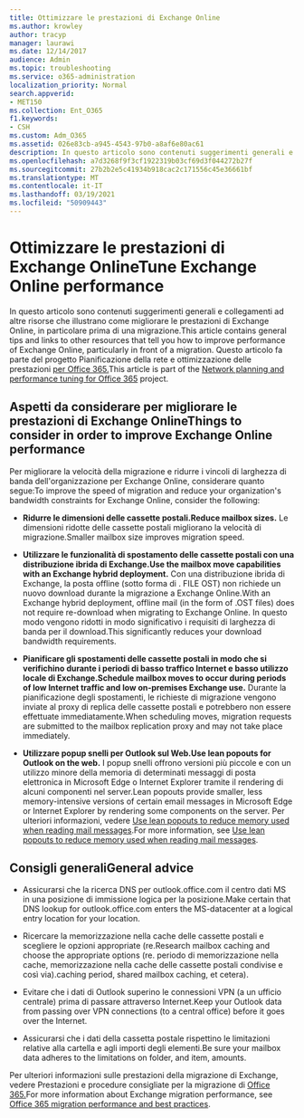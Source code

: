 ```yaml
---
title: Ottimizzare le prestazioni di Exchange Online
ms.author: krowley
author: tracyp
manager: laurawi
ms.date: 12/14/2017
audience: Admin
ms.topic: troubleshooting
ms.service: o365-administration
localization_priority: Normal
search.appverid:
- MET150
ms.collection: Ent_O365
f1.keywords:
- CSH
ms.custom: Adm_O365
ms.assetid: 026e83cb-a945-4543-97b0-a8af6e80ac61
description: In questo articolo sono contenuti suggerimenti generali e collegamenti ad altre risorse che illustrano come migliorare le prestazioni di Exchange Online.
ms.openlocfilehash: a7d3268f9f3cf1922319b03cf69d3f044272b27f
ms.sourcegitcommit: 27b2b2e5c41934b918cac2c171556c45e36661bf
ms.translationtype: MT
ms.contentlocale: it-IT
ms.lasthandoff: 03/19/2021
ms.locfileid: "50909443"
---
```

# <a name="tune-exchange-online-performance"></a><span data-ttu-id="ac3e7-103">Ottimizzare le prestazioni di Exchange Online</span><span class="sxs-lookup"><span data-stu-id="ac3e7-103">Tune Exchange Online performance</span></span>

<span data-ttu-id="ac3e7-104">In questo articolo sono contenuti suggerimenti generali e collegamenti ad altre risorse che illustrano come migliorare le prestazioni di Exchange Online, in particolare prima di una migrazione.</span><span class="sxs-lookup"><span data-stu-id="ac3e7-104">This article contains general tips and links to other resources that tell you how to improve performance of Exchange Online, particularly in front of a migration.</span></span> <span data-ttu-id="ac3e7-105">Questo articolo fa parte del progetto Pianificazione della rete e ottimizzazione delle prestazioni [per Office 365.](./network-planning-and-performance.md)</span><span class="sxs-lookup"><span data-stu-id="ac3e7-105">This article is part of the [Network planning and performance tuning for Office 365](./network-planning-and-performance.md) project.</span></span>
   
## <a name="things-to-consider-in-order-to-improve-exchange-online-performance"></a><span data-ttu-id="ac3e7-106">Aspetti da considerare per migliorare le prestazioni di Exchange Online</span><span class="sxs-lookup"><span data-stu-id="ac3e7-106">Things to consider in order to improve Exchange Online performance</span></span>

<span data-ttu-id="ac3e7-107">Per migliorare la velocità della migrazione e ridurre i vincoli di larghezza di banda dell'organizzazione per Exchange Online, considerare quanto segue:</span><span class="sxs-lookup"><span data-stu-id="ac3e7-107">To improve the speed of migration and reduce your organization's bandwidth constraints for Exchange Online, consider the following:</span></span>
  
- <span data-ttu-id="ac3e7-108">**Ridurre le dimensioni delle cassette postali.**</span><span class="sxs-lookup"><span data-stu-id="ac3e7-108">**Reduce mailbox sizes.**</span></span> <span data-ttu-id="ac3e7-109">Le dimensioni ridotte delle cassette postali migliorano la velocità di migrazione.</span><span class="sxs-lookup"><span data-stu-id="ac3e7-109">Smaller mailbox size improves migration speed.</span></span> 
    
- <span data-ttu-id="ac3e7-110">**Utilizzare le funzionalità di spostamento delle cassette postali con una distribuzione ibrida di Exchange.**</span><span class="sxs-lookup"><span data-stu-id="ac3e7-110">**Use the mailbox move capabilities with an Exchange hybrid deployment.**</span></span> <span data-ttu-id="ac3e7-111">Con una distribuzione ibrida di Exchange, la posta offline (sotto forma di . FILE OST) non richiede un nuovo download durante la migrazione a Exchange Online.</span><span class="sxs-lookup"><span data-stu-id="ac3e7-111">With an Exchange hybrid deployment, offline mail (in the form of .OST files) does not require re-download when migrating to Exchange Online.</span></span> <span data-ttu-id="ac3e7-112">In questo modo vengono ridotti in modo significativo i requisiti di larghezza di banda per il download.</span><span class="sxs-lookup"><span data-stu-id="ac3e7-112">This significantly reduces your download bandwidth requirements.</span></span> 
    
- <span data-ttu-id="ac3e7-113">**Pianificare gli spostamenti delle cassette postali in modo che si verifichino durante i periodi di basso traffico Internet e basso utilizzo locale di Exchange.**</span><span class="sxs-lookup"><span data-stu-id="ac3e7-113">**Schedule mailbox moves to occur during periods of low Internet traffic and low on-premises Exchange use.**</span></span> <span data-ttu-id="ac3e7-114">Durante la pianificazione degli spostamenti, le richieste di migrazione vengono inviate al proxy di replica delle cassette postali e potrebbero non essere effettuate immediatamente.</span><span class="sxs-lookup"><span data-stu-id="ac3e7-114">When scheduling moves, migration requests are submitted to the mailbox replication proxy and may not take place immediately.</span></span> 
    
- <span data-ttu-id="ac3e7-115">**Utilizzare popup snelli per Outlook sul Web.**</span><span class="sxs-lookup"><span data-stu-id="ac3e7-115">**Use lean popouts for Outlook on the web.**</span></span> <span data-ttu-id="ac3e7-116">I popup snelli offrono versioni più piccole e con un utilizzo minore della memoria di determinati messaggi di posta elettronica in Microsoft Edge o Internet Explorer tramite il rendering di alcuni componenti nel server.</span><span class="sxs-lookup"><span data-stu-id="ac3e7-116">Lean popouts provide smaller, less memory-intensive versions of certain email messages in Microsoft Edge or Internet Explorer by rendering some components on the server.</span></span> <span data-ttu-id="ac3e7-117">Per ulteriori informazioni, vedere [Use lean popouts to reduce memory used when reading mail messages](https://support.office.com/article/a6d6ba01-2562-4c3d-a8f1-78748dd506cf).</span><span class="sxs-lookup"><span data-stu-id="ac3e7-117">For more information, see [Use lean popouts to reduce memory used when reading mail messages](https://support.office.com/article/a6d6ba01-2562-4c3d-a8f1-78748dd506cf).</span></span>


## <a name="general-advice"></a><span data-ttu-id="ac3e7-118">Consigli generali</span><span class="sxs-lookup"><span data-stu-id="ac3e7-118">General advice</span></span>

- <span data-ttu-id="ac3e7-119">Assicurarsi che la ricerca DNS per outlook.office.com il centro dati MS in una posizione di immissione logica per la posizione.</span><span class="sxs-lookup"><span data-stu-id="ac3e7-119">Make certain that DNS lookup for outlook.office.com enters the MS-datacenter at a logical entry location for your location.</span></span>

- <span data-ttu-id="ac3e7-120">Ricercare la memorizzazione nella cache delle cassette postali e scegliere le opzioni appropriate (re.</span><span class="sxs-lookup"><span data-stu-id="ac3e7-120">Research mailbox caching and choose the appropriate options (re.</span></span> <span data-ttu-id="ac3e7-121">periodo di memorizzazione nella cache, memorizzazione nella cache delle cassette postali condivise e così via).</span><span class="sxs-lookup"><span data-stu-id="ac3e7-121">caching period, shared mailbox caching, et cetera).</span></span>

- <span data-ttu-id="ac3e7-122">Evitare che i dati di Outlook superino le connessioni VPN (a un ufficio centrale) prima di passare attraverso Internet.</span><span class="sxs-lookup"><span data-stu-id="ac3e7-122">Keep your Outlook data from passing over VPN connections (to a central office) before it goes over the Internet.</span></span>

- <span data-ttu-id="ac3e7-123">Assicurarsi che i dati della cassetta postale rispettino le limitazioni relative alla cartella e agli importi degli elementi.</span><span class="sxs-lookup"><span data-stu-id="ac3e7-123">Be sure your mailbox data adheres to the limitations on folder, and item, amounts.</span></span>
    
<span data-ttu-id="ac3e7-124">Per ulteriori informazioni sulle prestazioni della migrazione di Exchange, vedere Prestazioni e procedure consigliate per la migrazione di [Office 365.](https://support.office.com/article/d9acb371-fd6c-4c14-aa8e-db5cbe39aa57)</span><span class="sxs-lookup"><span data-stu-id="ac3e7-124">For more information about Exchange migration performance, see [Office 365 migration performance and best practices](https://support.office.com/article/d9acb371-fd6c-4c14-aa8e-db5cbe39aa57).</span></span>
